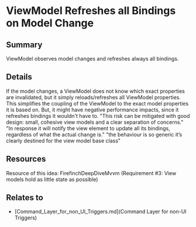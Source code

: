 # ViewModel Refreshes all Bindings on Model Change

## Summary
ViewModel observes model changes and refreshes always all bindings.

## Details
If the model changes, a ViewModel does not know which exact properties are invalidated, but it simply reloads/refreshes all ViewModel properties. This simplifies the coupling of the ViewModel to the exact model properties it is based on. But, it might have negative performance impacts, since it refreshes bindings it wouldn't have to. "This risk can be mitigated with good design: small, cohesive view models and a clear separation of concerns."
"In response it will notify the view element to update all its bindings, regardless of what the actual change is."
"the behaviour is so generic it’s clearly destined for the view model base class"

## Resources
Resource of this idea: FirefinchDeepDiveMvvm (Requirement #3: View models hold as little state as possible)


## Relates to

* [Command_Layer_for_non_UI_Triggers.md](Command Layer for non-UI Triggers)
